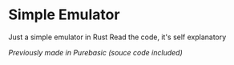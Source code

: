 # Simple Emulator
Just a simple emulator in Rust
Read the code, it's self explanatory

*Previously made in Purebasic (souce code included)*
